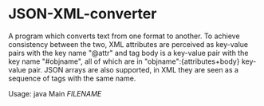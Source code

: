 # JSON-XML-converter
A program which converts text from one format to another.
To achieve consistency between the two, XML attributes are perceived as key-value pairs with the key name "@attr" and tag body is a key-value pair with the key name "#objname", all of which are in "objname":{attributes+body} key-value pair. JSON arrays are also supported, in XML they are seen as a sequence of tags with the same name.

Usage: java Main *FILENAME*
